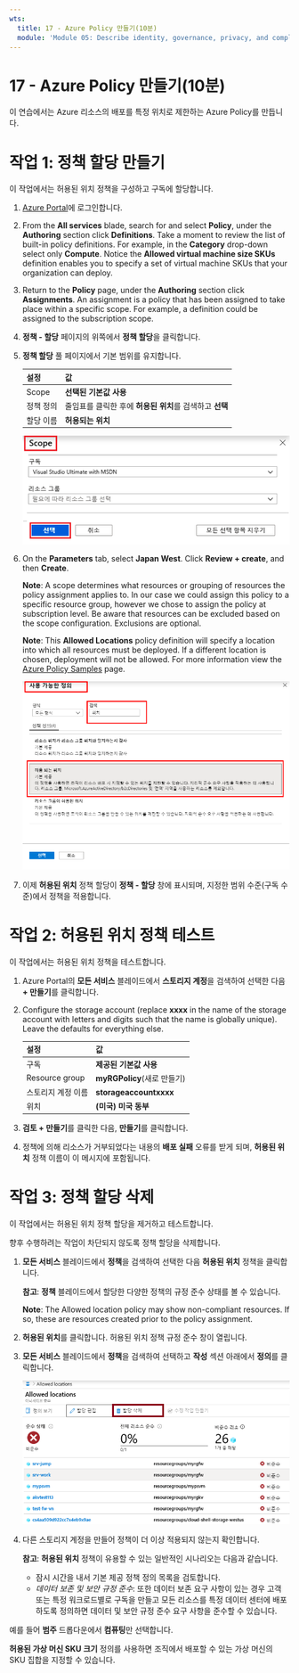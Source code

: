 ```yaml
---
wts:
  title: 17 - Azure Policy 만들기(10분)
  module: 'Module 05: Describe identity, governance, privacy, and compliance features'
---
```

# <a name="17---create-an-azure-policy-10-min"></a>17 - Azure Policy 만들기(10분)

이 연습에서는 Azure 리소스의 배포를 특정 위치로 제한하는 Azure Policy를 만듭니다.

# <a name="task-1-create-a-policy-assignment"></a>작업 1: 정책 할당 만들기 

이 작업에서는 허용된 위치 정책을 구성하고 구독에 할당합니다. 

1. [Azure Portal](https://portal.azure.com)에 로그인합니다.

2. From the <bpt id="p1">**</bpt>All services<ept id="p1">**</ept> blade, search for and select <bpt id="p2">**</bpt>Policy<ept id="p2">**</ept>, under the <bpt id="p3">**</bpt>Authoring<ept id="p3">**</ept> section click <bpt id="p4">**</bpt>Definitions<ept id="p4">**</ept>.  Take a moment to review the list of built-in policy definitions. For example, in the <bpt id="p1">**</bpt>Category<ept id="p1">**</ept> drop-down select only <bpt id="p2">**</bpt>Compute<ept id="p2">**</ept>. Notice the <bpt id="p1">**</bpt>Allowed virtual machine size SKUs<ept id="p1">**</ept> definition enables you to specify a set of virtual machine SKUs that your organization can deploy.

3. Return to the <bpt id="p1">**</bpt>Policy<ept id="p1">**</ept> page, under the <bpt id="p2">**</bpt>Authoring<ept id="p2">**</ept> section click <bpt id="p3">**</bpt>Assignments<ept id="p3">**</ept>. An assignment is a policy that has been assigned to take place within a specific scope. For example, a definition could be assigned to the subscription scope. 

4. **정책 - 할당** 페이지의 위쪽에서 **정책 할당**을 클릭합니다.

5. **정책 할당** 풀 페이지에서 기본 범위를 유지합니다.

      | 설정 | 값 | 
    | --- | --- |
    | Scope| **선택된 기본값 사용**|
    | 정책 정의 | 줄임표를 클릭한 후에 **허용된 위치**를 검색하고 **선택** |
    | 할당 이름 | **허용되는 위치** |
    
    ![필드 값이 입력되고 선택 단추가 강조 표시된 범위 창의 스크린샷. ](../images/1402.png)
6. On the <bpt id="p1">**</bpt>Parameters<ept id="p1">**</ept> tab, select <bpt id="p2">**</bpt>Japan West<ept id="p2">**</ept>. Click <bpt id="p1">**</bpt>Review + create<ept id="p1">**</ept>, and then <bpt id="p2">**</bpt>Create<ept id="p2">**</ept>.

    <bpt id="p1">**</bpt>Note<ept id="p1">**</ept>: A scope determines what resources or grouping of resources the policy assignment applies to. In our case we could assign this policy to a specific resource group, however we chose to assign the policy at subscription level. Be aware that resources can be excluded based on the scope configuration. Exclusions are optional.

    <bpt id="p1">**</bpt>Note<ept id="p1">**</ept>: This <bpt id="p2">**</bpt>Allowed Locations<ept id="p2">**</ept> policy definition will specify a location into which all resources must be deployed. If a different location is chosen, deployment will not be allowed. For more information view the <bpt id="p1">[</bpt>Azure Policy Samples<ept id="p1">](https://docs.microsoft.com/en-us/azure/governance/policy/samples/index)</ept> page.

   ![사용 가능한 정의 창의 스크린샷. 다양한 필드가 강조 표시되어 있고 관리 디스크를 사용하지 않는 VM 감사 옵션이 선택되어 있습니다.](../images/1403.png)

9. 이제 **허용된 위치** 정책 할당이 **정책 - 할당** 창에 표시되며, 지정한 범위 수준(구독 수준)에서 정책을 적용합니다.

# <a name="task-2-test-allowed-location-policy"></a>작업 2: 허용된 위치 정책 테스트

이 작업에서는 허용된 위치 정책을 테스트합니다. 

1. Azure Portal의 **모든 서비스** 블레이드에서 **스토리지 계정**을 검색하여 선택한 다음 **+ 만들기**를 클릭합니다.

2. Configure the storage account (replace <bpt id="p1">**</bpt>xxxx<ept id="p1">**</ept> in the name of the storage account with letters and digits such that the name is globally unique). Leave the defaults for everything else. 

    | 설정 | 값 | 
    | --- | --- |
    | 구독 | **제공된 기본값 사용** |
    | Resource group | **myRGPolicy**(새로 만들기) |
    | 스토리지 계정 이름 | **storageaccountxxxx** |
    | 위치 | **(미국) 미국 동부** |

3. **검토 + 만들기**를 클릭한 다음, **만들기**를 클릭합니다. 

4. 정책에 의해 리소스가 거부되었다는 내용의 **배포 실패** 오류를 받게 되며, **허용된 위치** 정책 이름이 이 메시지에 포함됩니다.

# <a name="task-3-delete-the-policy-assignment"></a>작업 3: 정책 할당 삭제

이 작업에서는 허용된 위치 정책 할당을 제거하고 테스트합니다. 

향후 수행하려는 작업이 차단되지 않도록 정책 할당을 삭제합니다.

1. **모든 서비스** 블레이드에서 **정책**을 검색하여 선택한 다음 **허용된 위치** 정책을 클릭합니다.

    **참고**: **정책** 블레이드에서 할당한 다양한 정책의 규정 준수 상태를 볼 수 있습니다.

    <bpt id="p1">**</bpt>Note<ept id="p1">**</ept>: The Allowed location policy may show non-compliant resources. If so, these are resources created prior to the policy assignment.
 
2. **허용된 위치**를 클릭합니다. 허용된 위치 정책 규정 준수 창이 열립니다.

3. **모든 서비스** 블레이드에서 **정책**을 검색하여 선택하고 **작성** 섹션 아래에서 **정의**를 클릭합니다.

   ![할당 삭제 메뉴 항목의 스크린샷.](../images/1407.png)

4. 다른 스토리지 계정을 만들어 정책이 더 이상 적용되지 않는지 확인합니다.

    **참고**: **허용된 위치** 정책이 유용할 수 있는 일반적인 시나리오는 다음과 같습니다. 
    - 잠시 시간을 내서 기본 제공 정책 정의 목록을 검토합니다. 
    - *데이터 보존 및 보안 규정 준수*: 또한 데이터 보존 요구 사항이 있는 경우 고객 또는 특정 워크로드별로 구독을 만들고 모든 리소스를 특정 데이터 센터에 배포하도록 정의하면 데이터 및 보안 규정 준수 요구 사항을 준수할 수 있습니다.

예를 들어 **범주** 드롭다운에서 **컴퓨팅**만 선택합니다.

**허용된 가상 머신 SKU 크기** 정의를 사용하면 조직에서 배포할 수 있는 가상 머신의 SKU 집합을 지정할 수 있습니다.
